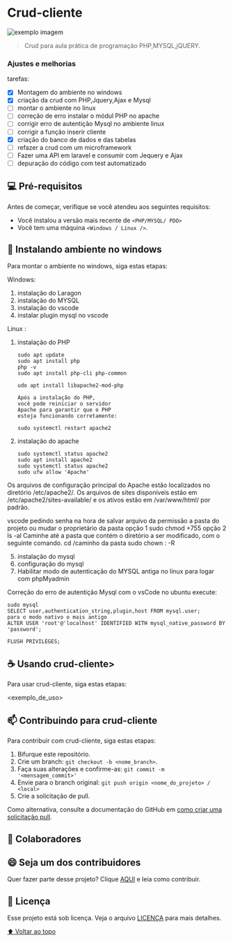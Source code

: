 # Crud-cliente

<!---Esses são exemplos. Veja https://shields.io para outras pessoas ou para personalizar este conjunto de escudos. Você pode querer incluir dependências, status do projeto e informações de licença aqui--->



<img src="src/public/crud-cliente.png" alt="exemplo imagem">

> Crud  para aula prática de programação  PHP,MYSQL,jQUERY.

### Ajustes e melhorias

tarefas:

- [x] Montagem do ambiente  no windows
- [x] criação da crud com PHP,Jquery,Ajax e Mysql
- [ ] montar o ambiente no linux
- [ ] correção de erro instalar o módul PHP no apache
- [ ] corrigir erro de autentição Mysql  no ambiente linux
- [ ] corrigir a função inserir cliente
- [x] criação do banco de dados e das tabelas
- [ ] refazer a crud com um microframework
- [ ] Fazer uma API em laravel e  consumir com Jequery e Ajax
- [ ] depuração do código com test automatizado

## 💻 Pré-requisitos

Antes de começar, verifique se você atendeu aos seguintes requisitos:
<!---Estes são apenas requisitos de exemplo. Adicionar, duplicar ou remover conforme necessário--->
* Você instalou a versão mais recente de `<PHP/MYSQL/ PDO>`
* Você tem uma máquina `<Windows / Linux />`.
## 🚀 Instalando ambiente no windows 
Para montar o ambiente no windows, siga estas etapas:

Windows:
  1. instalação do Laragon 
  2. instalação  do MYSQL 
  3. instalação do vscode
  4. instalar plugin mysql no vscode
  

Linux :
 1. instalação do PHP
    ```
    sudo apt update
    sudo apt install php
    php -v
    sudo apt install php-cli php-common
    
    udo apt install libapache2-mod-php

    Após a instalação do PHP,
    você pode reiniciar o servidor
    Apache para garantir que o PHP
    esteja funcionando corretamente:

    sudo systemctl restart apache2
    ``` 
    
 3. instalação do apache
    ```
    sudo systemctl status apache2
    sudo apt install apache2
    sudo systemctl status apache2
    sudo ufw allow 'Apache'
    ```

   Os arquivos de configuração principal do Apache estão 
   localizados no diretório /etc/apache2/. Os arquivos de 
   sites disponíveis estão em /etc/apache2/sites-available/ 
   e os ativos estão em /var/www/html/ por padrão.

   vscode pedindo senha na hora de salvar arquivo 
   da permissão a pasta do projeto ou mudar o proprietário da pasta 
   opção 1 
    sudo chmod +755 <nomeArquivo ou nomeDiretorio>
   opção 2 
    ls -al
    Caminhe até a pasta que contém o diretório a ser modificado, com o seguinte comando.
    cd /caminho da pasta
    sudo chown <user>:<user> -R <nomeDoDiretorio>
    
 5. instalação do mysql
 6. configuração do mysql
 3. Habilitar modo de autenticação do MYSQL antiga no linux para logar com phpMyadmin
 
Correção  do erro de autentição Mysql com o vsCode no ubuntu execute:
```
sudo mysql
SELECT user,authentication_string,plugin,host FROM mysql.user;
para o modo nativo o mais antigo
ALTER USER 'root'@'localhost' IDENTIFIED WITH mysql_native_password BY 'password';

FLUSH PRIVILEGES;
```



## ☕ Usando crud-cliente>

Para usar crud-cliente, siga estas etapas:


<exemplo_de_uso>




## 📫 Contribuindo para crud-cliente
<!---Se o seu README for longo ou se você tiver algum processo ou etapas específicas que deseja que os contribuidores sigam, considere a criação de um arquivo CONTRIBUTING.md separado--->
Para contribuir com crud-cliente, siga estas etapas:

1. Bifurque este repositório.
2. Crie um branch: `git checkout -b <nome_branch>`.
3. Faça suas alterações e confirme-as: `git commit -m '<mensagem_commit>'`
4. Envie para o branch original: `git push origin <nome_do_projeto> / <local>`
5. Crie a solicitação de pull.

Como alternativa, consulte a documentação do GitHub em [como criar uma solicitação pull](https://help.github.com/en/github/collaborating-with-issues-and-pull-requests/creating-a-pull-request).

## 🤝 Colaboradores

## 😄 Seja um dos contribuidores<br>

Quer fazer parte desse projeto? Clique [AQUI](CONTRIBUTING.md) e leia como contribuir.

## 📝 Licença

Esse projeto está sob licença. Veja o arquivo [LICENÇA](LICENSE.md) para mais detalhes.

[⬆ Voltar ao topo](#crud-cliente)<br>
